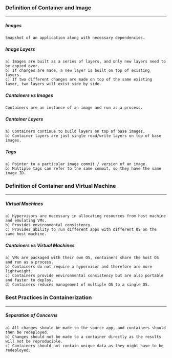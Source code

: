 ### Definition of Container and Image
---
##### Images
```
Snapshot of an application along with necessary dependencies.
```

##### Image Layers
```
a) Images are built as a series of layers, and only new layers need to be copied over. 
b) If changes are made, a new layer is built on top of existing layers. 
c) If two different changes are made on top of the same existing layer, two layers will exist side by side. 
```

##### Containers vs Images
```
Containers are an instance of an image and run as a process. 
```

##### Container Layers
```
a) Containers continue to build layers on top of base images.
b) Container layers are just single read/write layers on top of base images. 
```

##### Tags
```
a) Pointer to a particular image commit / version of an image.
b) Multiple tags can refer to the same commit, so they have the same image ID. 
```

### Definition of Container and Virtual Machine
---
##### Virtual Machines
```
a) Hypervisors are necessary in allocating resources from host machine and emulating VMs.
b) Provides environmental consistency.
c) Provides ability to run different apps with different OS on the same host machine.
```

##### Containers vs Virtual Machines
```
a) VMs are packaged with their own OS, containers share the host OS and run as a process.
b) Containers do not require a hypervisor and therefore are more lightweight.
c) Containers provide environmental consistency but are also portable and faster to deploy. 
d) Containers reduces management of multiple OS to a single OS.
```

### Best Practices in Containerization
---
##### Separation of Concerns
```
a) All changes should be made to the source app, and containers should then be redeployed.
b) Changes should not be made to a container directly as the results will not be reproducible.
c) Containers should not contain unique data as they might have to be redeployed.
```
